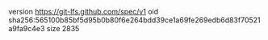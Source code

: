 version https://git-lfs.github.com/spec/v1
oid sha256:565100b85bf5d95b0b80f6e264bdd39ce1a69fe269edb6d83f70521a9fa9c4e3
size 2835
